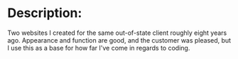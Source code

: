 # Description:  
Two websites I created for the same out-of-state client roughly eight years ago.  Appearance and function are good, and the customer was pleased, but I use this as a base for how far I've come in regards to coding.
